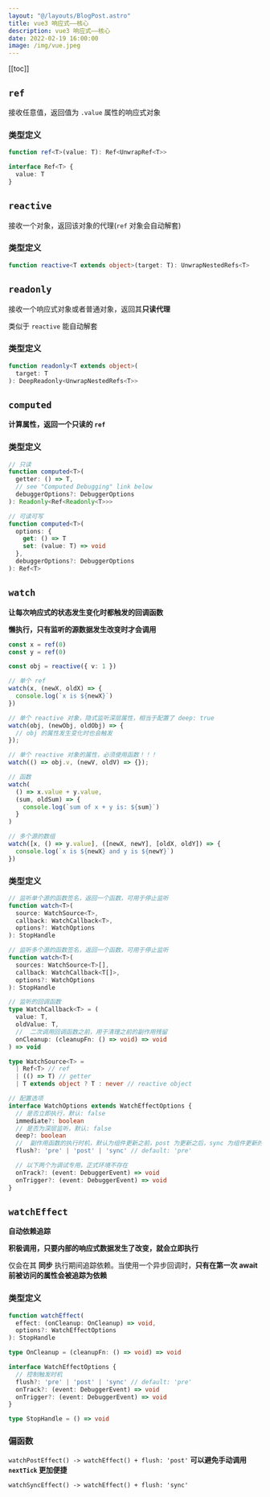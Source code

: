 ```yaml
---
layout: "@/layouts/BlogPost.astro"
title: vue3 响应式——核心
description: vue3 响应式——核心
date: 2022-02-19 16:00:00
image: /img/vue.jpeg
---
```


[[toc]]

## `ref`

接收任意值，返回值为 `.value` 属性的响应式对象

### 类型定义

```ts
function ref<T>(value: T): Ref<UnwrapRef<T>>

interface Ref<T> {
  value: T
}
```

## `reactive`

接收一个对象，返回该对象的代理(`ref` 对象会自动解套)

### 类型定义

```ts
function reactive<T extends object>(target: T): UnwrapNestedRefs<T>
```

## `readonly`

接收一个响应式对象或者普通对象，返回其**只读代理**

类似于 `reactive` 能自动解套

### 类型定义

```ts
function readonly<T extends object>(
  target: T
): DeepReadonly<UnwrapNestedRefs<T>>
```

## `computed`

**计算属性，返回一个只读的 `ref`**

### 类型定义

```ts
// 只读
function computed<T>(
  getter: () => T,
  // see "Computed Debugging" link below
  debuggerOptions?: DebuggerOptions
): Readonly<Ref<Readonly<T>>>

// 可读可写
function computed<T>(
  options: {
    get: () => T
    set: (value: T) => void
  },
  debuggerOptions?: DebuggerOptions
): Ref<T>
```

## `watch`

**让每次响应式的状态发生变化时都触发的回调函数**

**懒执行，只有监听的源数据发生改变时才会调用**

```ts
const x = ref(0)
const y = ref(0)

const obj = reactive({ v: 1 })

// 单个 ref
watch(x, (newX, oldX) => {
  console.log(`x is ${newX}`)
})

// 单个 reactive 对象，隐式监听深层属性，相当于配置了 deep: true
watch(obj, (newObj, oldObj) => {
  // obj 的属性发生变化时也会触发
});

// 单个 reactive 对象的属性，必须使用函数！！！
watch(() => obj.v, (newV, oldV) => {});

// 函数
watch(
  () => x.value + y.value,
  (sum, oldSum) => {
    console.log(`sum of x + y is: ${sum}`)
  }
)

// 多个源的数组
watch([x, () => y.value], ([newX, newY], [oldX, oldY]) => {
  console.log(`x is ${newX} and y is ${newY}`)
})
```

### 类型定义

```ts
// 监听单个源的函数签名，返回一个函数，可用于停止监听
function watch<T>(
  source: WatchSource<T>,
  callback: WatchCallback<T>,
  options?: WatchOptions
): StopHandle

// 监听多个源的函数签名，返回一个函数，可用于停止监听
function watch<T>(
  sources: WatchSource<T>[],
  callback: WatchCallback<T[]>,
  options?: WatchOptions
): StopHandle

// 监听的回调函数
type WatchCallback<T> = (
  value: T,
  oldValue: T,
  //  二次调用回调函数之前，用于清理之前的副作用残留
  onCleanup: (cleanupFn: () => void) => void
) => void

type WatchSource<T> =
  | Ref<T> // ref
  | (() => T) // getter
  | T extends object ? T : never // reactive object

// 配置选项
interface WatchOptions extends WatchEffectOptions {
  // 是否立即执行，默认: false
  immediate?: boolean
  // 是否为深层监听，默认: false
  deep?: boolean
  //  副作用函数的执行时机，默认为组件更新之前，post 为更新之后，sync 为组件更新的同时
  flush?: 'pre' | 'post' | 'sync' // default: 'pre'

  // 以下两个为调试专用，正式环境不存在
  onTrack?: (event: DebuggerEvent) => void
  onTrigger?: (event: DebuggerEvent) => void
}
```

## `watchEffect`

**自动依赖追踪**

**积极调用，只要内部的响应式数据发生了改变，就会立即执行**

<n-alert type="info">仅会在其 **同步** 执行期间追踪依赖。当使用一个异步回调时，**只有在第一次 await 前被访问的属性会被追踪为依赖**</n-alert>

### 类型定义

```ts
function watchEffect(
  effect: (onCleanup: OnCleanup) => void,
  options?: WatchEffectOptions
): StopHandle

type OnCleanup = (cleanupFn: () => void) => void

interface WatchEffectOptions {
  // 控制触发时机
  flush?: 'pre' | 'post' | 'sync' // default: 'pre'
  onTrack?: (event: DebuggerEvent) => void
  onTrigger?: (event: DebuggerEvent) => void
}

type StopHandle = () => void
```

### 偏函数

`watchPostEffect() -> watchEffect() + flush: 'post'` **可以避免手动调用 `nextTick` 更加便捷**

`watchSyncEffect() -> watchEffect() + flush: 'sync'`
